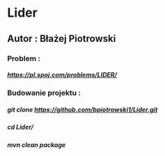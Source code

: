 # Lider

## Autor : Błażej Piotrowski

### Problem :
##### https://pl.spoj.com/problems/LIDER/
### Budowanie projektu : 
##### git clone https://github.com/bpiotrowski1/Lider.git
##### cd Lider/
##### mvn clean package
